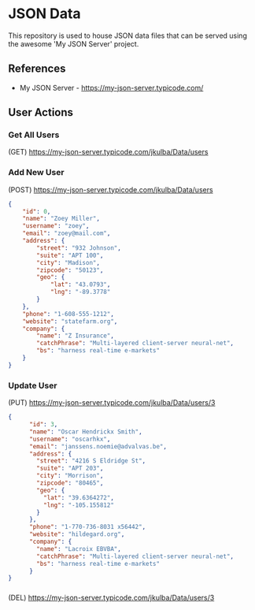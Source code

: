 # JSON Data

This repository is used to house JSON data files that can be served using the awesome 'My JSON Server' project.

## References
- My JSON Server - https://my-json-server.typicode.com/

## User Actions
### Get All Users
(GET) https://my-json-server.typicode.com/jkulba/Data/users

### Add New User
(POST) https://my-json-server.typicode.com/jkulba/Data/users
```json
{
    "id": 0,
    "name": "Zoey Miller",
    "username": "zoey",
    "email": "zoey@mail.com",
    "address": {
        "street": "932 Johnson",
        "suite": "APT 100",
        "city": "Madison",
        "zipcode": "50123",
        "geo": {
            "lat": "43.0793",
            "lng": "-89.3778"
        }
    },
    "phone": "1-608-555-1212",
    "website": "statefarm.org",
    "company": {
        "name": "Z Insurance",
        "catchPhrase": "Multi-layered client-server neural-net",
        "bs": "harness real-time e-markets"
    }
}
```
### Update User
(PUT) https://my-json-server.typicode.com/jkulba/Data/users/3
```json
{
      "id": 3,
      "name": "Oscar Hendrickx Smith",
      "username": "oscarhkx",
      "email": "janssens.noemie@advalvas.be",
      "address": {
        "street": "4216 S Eldridge St",
        "suite": "APT 203",
        "city": "Morrison",
        "zipcode": "80465",
        "geo": {
          "lat": "39.6364272",
          "lng": "-105.155812"
        }
      },
      "phone": "1-770-736-8031 x56442",
      "website": "hildegard.org",
      "company": {
        "name": "Lacroix EBVBA",
        "catchPhrase": "Multi-layered client-server neural-net",
        "bs": "harness real-time e-markets"
      }
}
```
### 
(DEL) https://my-json-server.typicode.com/jkulba/Data/users/3

